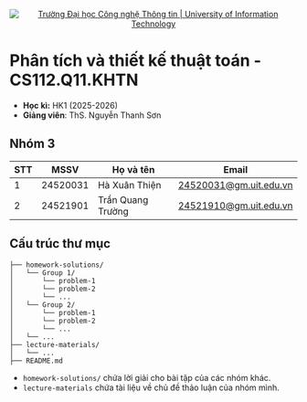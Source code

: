 <p align="center">
  <a href="https://www.uit.edu.vn/" title="Trường Đại học Công nghệ Thông tin" style="border: none;">
    <img src="https://i.imgur.com/WmMnSRt.png" alt="Trường Đại học Công nghệ Thông tin | University of Information Technology">
  </a>
</p>

# Phân tích và thiết kế thuật toán - CS112.Q11.KHTN
* **Học kì:** HK1 (2025-2026)
* **Giảng viên**: ThS. Nguyễn Thanh Sơn

## Nhóm 3

| **STT** | **MSSV** | **Họ và tên**     | **Email**              |
| ------- | -------- | ----------------- | ---------------------- |
| 1       | 24520031 | Hà Xuân Thiện     | 24520031@gm.uit.edu.vn |
| 2       | 24521901 | Trần Quang Trường | 24521910@gm.uit.edu.vn |

## Cấu trúc thư mục

```
├── homework-solutions/
│   └── Group 1/
│       └── problem-1
│       └── problem-2
│       └── ...
│   └── Group 2/
│       └── problem-1
│       └── problem-2
│       └── ...
│   └── ...
├── lecture-materials/
│   └── ...
├── README.md
```

- `homework-solutions/` chứa lời giải cho bài tập của các nhóm khác.
- `lecture-materials` chứa tài liệu về chủ đề thảo luận của nhóm mình.